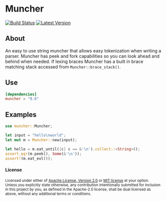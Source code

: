 # Muncher

[![Build Status](https://travis-ci.com/DevinR528/muncher.svg?branch=master)](https://travis-ci.com/DevinR528/muncher)
[![Latest Version](https://img.shields.io/crates/v/muncher.svg)](https://crates.io/crates/muncher)

## About
An easy to use string muncher that allows easy tokenization when writing a parser. Muncher has peek
and fork capabilities so you can look ahead and behind when needed. If lexing braces Muncher
has a built in brace matching stack accessed from `Muncher::brace_stack()`.

## Use
```toml
[dependencies]
muncher = "0.6"
```

## Examples
```rust
use muncher::Muncher;

let input = "hello\nworld";
let mut m = Muncher::new(input);

let hello = m.eat_until(|c| c == &'\n').collect::<String>();
assert_eq!(m.peek(), Some(&'\n'));
assert!(m.eat_eol());
```


#### License
<sup>
Licensed under either of <a href="LICENSE-APACHE">Apache License, Version
2.0</a> or <a href="LICENSE-MIT">MIT license</a> at your option.
</sup>

<br>

<sub>
Unless you explicitly state otherwise, any contribution intentionally submitted
for inclusion in this project by you, as defined in the Apache-2.0 license,
shall be dual licensed as above, without any additional terms or conditions.
</sub>
